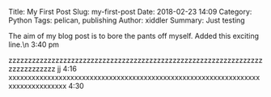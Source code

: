 Title: My First Post
Slug: my-first-post
Date: 2018-02-23 14:09
Category: Python
Tags: pelican, publishing
Author: xiddler
Summary: Just testing

The aim of my blog post is to bore the pants off myself.
Added this exciting line.\n
3:40 pm

zzzzzzzzzzzzzzzzzzzzzzzzzzzzzzzzzzzzzzzzzzzzzzzzzzzzzzzzzzzzzzzzzzzzzzzzzzzzz
jj
4:16
xxxxxxxxxxxxxxxxxxxxxxxxxxxxxxxxxxxxxxxxxxxxxxxxxxxxxxxxxxxxxxxxxxxxxxxxxxxxxxxx 4:30

